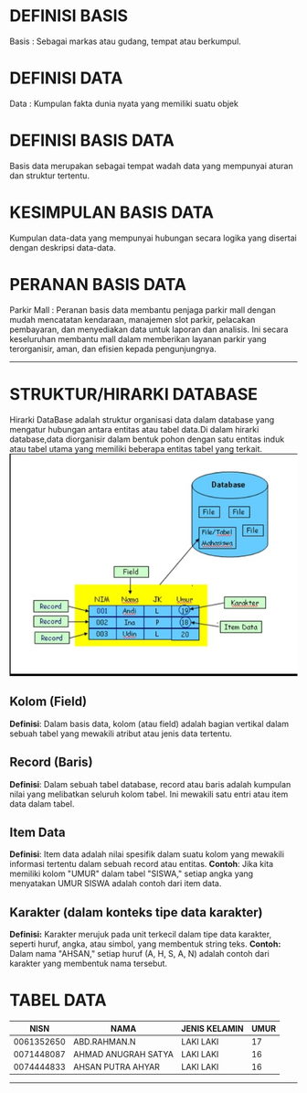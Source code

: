 # DEFINISI BASIS

Basis : Sebagai markas atau gudang, tempat atau berkumpul.

# DEFINISI DATA

Data : Kumpulan fakta dunia nyata yang memiliki suatu objek

# DEFINISI BASIS DATA

Basis data merupakan sebagai tempat wadah data yang mempunyai aturan dan struktur tertentu.

# KESIMPULAN BASIS DATA
Kumpulan data-data yang mempunyai hubungan secara logika yang disertai dengan deskripsi data-data.

# PERANAN BASIS DATA

Parkir Mall : Peranan basis data membantu penjaga parkir mall dengan mudah mencatatan kendaraan, manajemen slot parkir, pelacakan pembayaran, dan menyediakan data untuk laporan dan analisis. Ini secara keseluruhan membantu mall dalam memberikan layanan parkir yang terorganisir, aman, dan efisien kepada pengunjungnya.

---

# STRUKTUR/HIRARKI DATABASE
Hirarki DataBase adalah struktur organisasi data dalam database yang mengatur hubungan antara entitas atau tabel data.Di dalam hirarki database,data diorganisir dalam bentuk pohon dengan satu entitas induk atau tabel utama yang memiliki beberapa entitas tabel yang terkait.
![hasil hirarki ](Assets/hirarki.jpg)

## Kolom (Field)
**Definisi**: Dalam basis data, kolom (atau field) adalah bagian vertikal dalam sebuah tabel yang mewakili atribut atau jenis data tertentu.

## Record (Baris)
**Definisi**: Dalam sebuah tabel database, record atau baris adalah kumpulan nilai yang melibatkan seluruh kolom tabel. Ini mewakili satu entri atau item data dalam tabel.

## Item Data
**Definisi**: Item data adalah nilai spesifik dalam suatu kolom yang mewakili informasi tertentu dalam sebuah record atau entitas.
**Contoh**: Jika kita memiliki kolom "UMUR" dalam tabel "SISWA," setiap angka yang menyatakan UMUR SISWA adalah contoh dari item data.
## Karakter (dalam konteks tipe data karakter)
 **Definisi:** Karakter merujuk pada unit terkecil dalam tipe data karakter, seperti huruf, angka, atau simbol, yang membentuk string teks.
 **Contoh:** Dalam nama "AHSAN," setiap huruf (A, H, S, A, N) adalah contoh dari karakter yang membentuk nama tersebut.


# TABEL DATA

| NISN       | NAMA                | JENIS KELAMIN | UMUR |
| ---------- | ------------------- | ------------- | ---- |
| 0061352650 | ABD.RAHMAN.N        | LAKI LAKI     | 17   |
| 0071448087 | AHMAD ANUGRAH SATYA | LAKI LAKI     | 16   |
| 0074444833 | AHSAN PUTRA AHYAR   | LAKI LAKI     | 16   |

---


